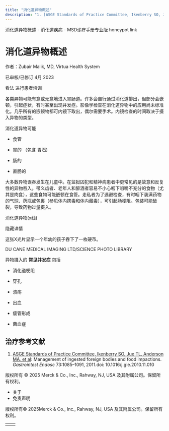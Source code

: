 ```yaml
---
title: "消化道异物概述"
description: "1. [ASGE Standards of Practice Committee, Ikenberry SO, Jue TL, Anderson MA, et al](http://www.asge.org/uploadedFiles/Publications_and_Products/Practice_Guidelines/Management%20of%20ingested%20foreign%20bodies%20and%20food%20impactions.pdf): Management of ingested foreign bodies and food impactions. _Gastrointest Endosc_ 73:1085–1091, 2011.doi: 10.1016/j.gie.2010.11.010"
---
```


﻿消化道异物概述 \- 消化道疾病 \- MSD诊疗手册专业版 honeypot link

# 消化道异物概述

作者：Zubair Malik, MD, Virtua Health System

已审核/已修订 4月 2023

看法 进行患者培训

各类异物可能有意或无意地进入胃肠道。许多会自行通过消化道排出，但部分会嵌顿，引起症状，有时甚至出现并发症。影像学检查在消化道异物中的应用尚未标准化。几乎所有的嵌顿物都可内镜下取出，偶尔需要手术。内镜检查的时间取决于摄入异物的类型。

消化道异物可能

- 食管

- 胃的 （包含 胃石)

- 肠的

- 直肠的


大多数异物误吞发生在儿童中。在监狱囚犯和精神病患者中更常见的是故意和反复性的异物吞入。带义齿者、老年人和醉酒者容易不小心咽下咀嚼不充分的食物（尤其是肉食），这些食物可能嵌顿在食管。走私者为了逃避检查，有时咽下装满药物的气球、药瓶或包裹（参见体内携毒和体内藏毒），可引起肠梗阻。包装可能破裂，导致药物过量摄入。

消化道异物(x线)



隐藏详情

这张X光片显示一个年幼的孩子吞下了一枚硬币。

DU CANE MEDICAL IMAGING LTD/SCIENCE PHOTO LIBRARY

异物摄入的 **常见并发症** 包括

- 消化道梗阻

- 穿孔

- 溃疡

- 出血

- 瘘管形成

- 菌血症


## 治疗参考文献

1. [ASGE Standards of Practice Committee, Ikenberry SO, Jue TL, Anderson MA, et al](http://www.asge.org/uploadedFiles/Publications_and_Products/Practice_Guidelines/Management%20of%20ingested%20foreign%20bodies%20and%20food%20impactions.pdf): Management of ingested foreign bodies and food impactions. _Gastrointest Endosc_ 73:1085–1091, 2011.doi: 10.1016/j.gie.2010.11.010



版权所有 © 2025
Merck & Co., Inc., Rahway, NJ, USA 及其附属公司。保留所有权利。

- 关于
- 免责声明

版权所有© 2025Merck & Co., Inc., Rahway, NJ, USA 及其附属公司。保留所有权利。

|     |     |
| --- | --- |
|  |  |